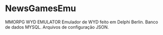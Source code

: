 # NewsGamesEmu
MMORPG WYD EMULATOR
Emulador de WYD feito em Delphi Berlin.
Banco de dados MYSQL.
Arquivos de configuração JSON.

